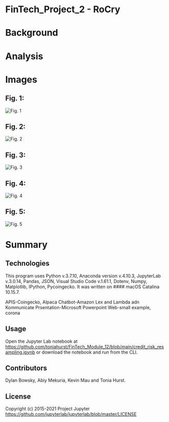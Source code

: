 # FinTech_Project_2 - RoCry 

# Background


# Analysis




# Images

## Fig. 1: 

![Fig. 1](https://github.com/)

## Fig. 2: 

![Fig. 2](https://github.com/)

## Fig. 3: 

![Fig. 3](https://github.com/)
## Fig. 4: 

![Fig. 4](https://github.com/)
## Fig. 5: 

![Fig. 5](https://github.com/)

# Summary




## Technologies

This program uses Python v.3.7.10, Anaconda version v.4.10.3, JupyterLab v.3.0.14, Pandas, JSON, Visual Studio Code v.1.61.1, Dotenv, Numpy, Matplotlib, IPython, Pycoingecko. It was written on #### macOS Catalina 10.15.7. 

APIS-Coingecko, Alpaca
Chatbot-Amazon Lex and Lambda adn Kommunicate 
Prsentation-Microsoft Powerpoint
Web-small example, corona


## Usage

Open the Jupyter Lab notebook at https://github.com/toniahurst/FinTech_Module_12/blob/main/credit_risk_resampling.ipynb or download the notebook and run from the CLI.

## Contributors

Dylan Bowsky, Abiy Mekuria, Kevin Mau and Tonia Hurst.

## License
Copyright (c) 2015-2021 Project Jupyter https://github.com/jupyterlab/jupyterlab/blob/master/LICENSE



